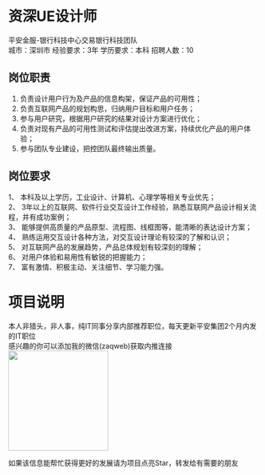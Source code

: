 # 资深UE设计师
平安金服-银行科技中心交易银行科技团队  
城市：深圳市 经验要求：3年 学历要求：本科  招聘人数：10

## 岗位职责
1.	负责设计用户行为及产品的信息构架，保证产品的可用性；   
2.	负责互联网产品的规划构思，归纳用户目标和用户任务；   
3.	参与用户研究，根据用户研究的结果对设计方案进行优化；   
4.	负责对现有产品的可用性测试和评估提出改进方案，持续优化产品的用户体验；   
5.	参与团队专业建设，把控团队最终输出质量。

## 岗位要求
1、 本科及以上学历，工业设计、计算机、心理学等相关专业优先；   
2、 3年以上的互联网、软件行业交互设计工作经验，熟悉互联网产品设计相关流程，并有成功案例；   
3、 能够提供高质量的产品原型、流程图、线框图等，能清晰的表达设计方案；   
4、 熟练运用交互设计各种方法，对交互设计理论有较深的了解和认识；   
5、 对互联网产品的发展趋势，产品总体规划有较深刻的理解；   
6、 对用户体验和易用性有敏锐的把握能力；   
7、 富有激情、积极主动、关注细节、学习能力强。

# 项目说明

本人非猎头，非人事，纯IT同事分享内部推荐职位，每天更新平安集团2个月内发的IT职位  
感兴趣的你可以添加我的微信(zaqweb)获取内推连接  
<img src="https://github.com/zaqweb/PA-IT-JOBS/blob/master/WechatICode.jpeg"  height="200" width="200">

如果该信息能帮忙获得更好的发展请为项目点亮Star，转发给有需要的朋友




